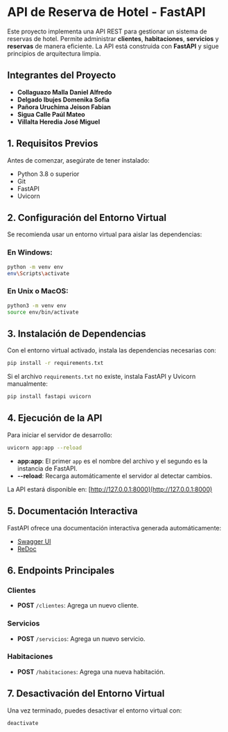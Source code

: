 # API de Reserva de Hotel - FastAPI

Este proyecto implementa una API REST para gestionar un sistema de reservas de hotel. Permite administrar **clientes**, **habitaciones**, **servicios** y **reservas** de manera eficiente. La API está construida con **FastAPI** y sigue principios de arquitectura limpia.

## Integrantes del Proyecto

- **Collaguazo Malla Daniel Alfredo**
- **Delgado Ibujes Domenika Sofia**
- **Pañora Uruchima Jeison Fabian**
- **Sigua Calle Paúl Mateo**
- **Villalta Heredia José Miguel**

## 1. Requisitos Previos

Antes de comenzar, asegúrate de tener instalado:

- Python 3.8 o superior
- Git
- FastAPI
- Uvicorn
  
## 2. Configuración del Entorno Virtual

Se recomienda usar un entorno virtual para aislar las dependencias:

### En Windows:
```bash
python -m venv env
env\Scripts\activate
```
### En Unix o MacOS:
```bash
python3 -m venv env
source env/bin/activate
```

## 3. Instalación de Dependencias

Con el entorno virtual activado, instala las dependencias necesarias con:

```bash
pip install -r requirements.txt
```

Si el archivo `requirements.txt` no existe, instala FastAPI y Uvicorn manualmente:

```bash
pip install fastapi uvicorn
```

## 4. Ejecución de la API

Para iniciar el servidor de desarrollo:

```bash
uvicorn app:app --reload
```

- **app:app**: El primer `app` es el nombre del archivo y el segundo es la instancia de FastAPI.
- **--reload**: Recarga automáticamente el servidor al detectar cambios.

La API estará disponible en: [http://127.0.0.1:8000](http://127.0.0.1:8000)

## 5. Documentación Interactiva

FastAPI ofrece una documentación interactiva generada automáticamente:

- [Swagger UI](http://127.0.0.1:8000/docs)
- [ReDoc](http://127.0.0.1:8000/redoc)

## 6. Endpoints Principales

### Clientes

- **POST** `/clientes`: Agrega un nuevo cliente.

### Servicios

- **POST** `/servicios`: Agrega un nuevo servicio.

### Habitaciones

- **POST** `/habitaciones`: Agrega una nueva habitación.


## 7. Desactivación del Entorno Virtual

Una vez terminado, puedes desactivar el entorno virtual con:

```bash
deactivate
```
